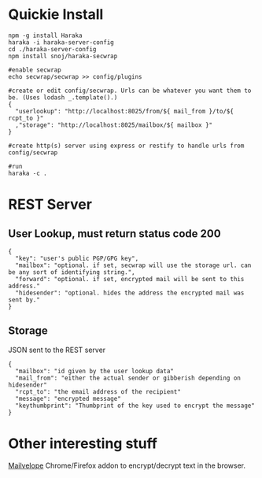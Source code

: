 # Quickie Install

```
npm -g install Haraka
haraka -i haraka-server-config
cd ./haraka-server-config
npm install snoj/haraka-secwrap

#enable secwrap
echo secwrap/secwrap >> config/plugins

#create or edit config/secwrap. Urls can be whatever you want them to be. (Uses lodash _.template().)
{
  "userlookup": "http://localhost:8025/from/${ mail_from }/to/${ rcpt_to }"
  ,"storage": "http://localhost:8025/mailbox/${ mailbox }"
}

#create http(s) server using express or restify to handle urls from config/secwrap

#run
haraka -c .
```

# REST Server
## User Lookup, must return status code 200

```
{
  "key": "user's public PGP/GPG key",
  "mailbox": "optional. if set, secwrap will use the storage url. can be any sort of identifying string.",
  "forward": "optional. if set, encrypted mail will be sent to this address."
  "hidesender": "optional. hides the address the encrypted mail was sent by."
}
```

## Storage

JSON sent to the REST server

```
{
  "mailbox": "id given by the user lookup data"
  "mail_from": "either the actual sender or gibberish depending on hidesender"
  "rcpt_to": "the email address of the recipient"
  "message": "encrypted message"
  "keythumbprint": "Thumbprint of the key used to encrypt the message"
}
```

# Other interesting stuff

[Mailvelope](https://www.mailvelope.com/) Chrome/Firefox addon to encrypt/decrypt text in the browser.
